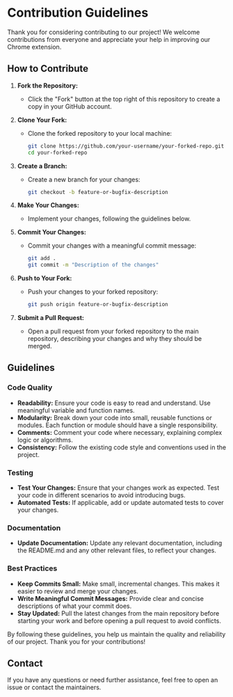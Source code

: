 # Contribution Guidelines

Thank you for considering contributing to our project! We welcome contributions from everyone and appreciate your help in improving our Chrome extension.

## How to Contribute

1. **Fork the Repository:**
   - Click the "Fork" button at the top right of this repository to create a copy in your GitHub account.

2. **Clone Your Fork:**
   - Clone the forked repository to your local machine:
     ```sh
     git clone https://github.com/your-username/your-forked-repo.git
     cd your-forked-repo
     ```

3. **Create a Branch:**
   - Create a new branch for your changes:
     ```sh
     git checkout -b feature-or-bugfix-description
     ```

4. **Make Your Changes:**
   - Implement your changes, following the guidelines below.

5. **Commit Your Changes:**
   - Commit your changes with a meaningful commit message:
     ```sh
     git add .
     git commit -m "Description of the changes"
     ```

6. **Push to Your Fork:**
   - Push your changes to your forked repository:
     ```sh
     git push origin feature-or-bugfix-description
     ```

7. **Submit a Pull Request:**
   - Open a pull request from your forked repository to the main repository, describing your changes and why they should be merged.

## Guidelines

### Code Quality

- **Readability:** Ensure your code is easy to read and understand. Use meaningful variable and function names.
- **Modularity:** Break down your code into small, reusable functions or modules. Each function or module should have a single responsibility.
- **Comments:** Comment your code where necessary, explaining complex logic or algorithms.
- **Consistency:** Follow the existing code style and conventions used in the project.

### Testing

- **Test Your Changes:** Ensure that your changes work as expected. Test your code in different scenarios to avoid introducing bugs.
- **Automated Tests:** If applicable, add or update automated tests to cover your changes.

### Documentation

- **Update Documentation:** Update any relevant documentation, including the README.md and any other relevant files, to reflect your changes.

### Best Practices

- **Keep Commits Small:** Make small, incremental changes. This makes it easier to review and merge your changes.
- **Write Meaningful Commit Messages:** Provide clear and concise descriptions of what your commit does.
- **Stay Updated:** Pull the latest changes from the main repository before starting your work and before opening a pull request to avoid conflicts.

By following these guidelines, you help us maintain the quality and reliability of our project. Thank you for your contributions!

## Contact

If you have any questions or need further assistance, feel free to open an issue or contact the maintainers.
